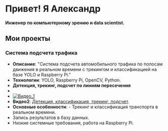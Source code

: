 # Привет! Я Александр
**Инженер по компьютерному зрению и data scientist.**

## Мои проекты
### Система подсчета трафика
- **Описание**: "Система подсчета автомобильного трафика по полосам движения в реальном времени с трекингом и классификацией на базе YOLO и Raspberry Pi."
- **Технологии**: YOLO, Raspberry Pi, OpenCV, Python.
- **Детекция, трекинг, подсчет по линиям пересечения**
-
- [![Видео_1](https://img.youtube.com/vi/ihf8mkgydJA/0.jpg)](https://youtu.be/ihf8mkgydJA)
- **Видео2**: [Детекция, классификация, трекинг, подсчет](https://ссылка-на-видео).
- **Основные особенности**: - Трекинг и классификация транспорта в реальном времени.
- Запись результатов в базу данных.
- Низкие системные требования, работа на Raspberry Pi.
